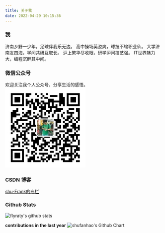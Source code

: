 ```yaml
---
title: 关于我
date: 2022-04-29 10:15:36
---
```

### 我

济南乡野一少年，足球伴我乐无边。
高中操场英姿爽，球技不输职业仙。
大学济南友四海，学问共研互取长。
沪上繁华尽收眼，研学沪间技艺强。
IT世界魅力大，编程沉醉其中间。

### 微信公众号
欢迎关注我个人公众号，分享生活的感悟。
![](/assets/about/wechat_haoyunlailin.jpg?size=200x200)

### CSDN 博客
[shu-Frank的专栏](https://blog.csdn.net/u011563903)

### Github Stats
![flyraty's github stats](https://github-readme-stats.vercel.app/api?username=shufanhao&show_icons=true)

**contributions in the last year**
<img src="http://ghchart.rshah.org/409ba5/shufanhao" alt="shufanhao's Github Chart" />



